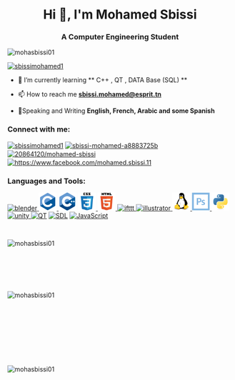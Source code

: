 <h1 align="center">Hi 👋, I'm Mohamed Sbissi</h1>
<h3 align="center">A Computer Engineering Student</h3>
 

<p align="left"> <img src="https://komarev.com/ghpvc/?username=mohasbissi01&label=Profile%20views&color=0e75b6&style=flat" alt="mohasbissi01" /> </p>

<p align="left"> <a href="https://twitter.com/sbissimohamed1" target="blank"><img src="https://img.shields.io/twitter/follow/sbissimohamed1?logo=twitter&style=for-the-badge" alt="sbissimohamed1" /></a> </p>

- 🌱 I’m currently learning ** C++ , QT , DATA Base (SQL)    **

- 📫 How to reach me **sbissi.mohamed@esprit.tn**

- 📝Speaking and Writing **English, French, Arabic and some Spanish**

<h3 align="left">Connect with me:</h3>
<p align="left">
<a href="https://twitter.com/sbissimohamed1" target="blank"><img align="center" src="https://raw.githubusercontent.com/rahuldkjain/github-profile-readme-generator/master/src/images/icons/Social/twitter.svg" alt="sbissimohamed1" height="30" width="40" /></a>
<a href="https://www.linkedin.com/in/med-sb-a8883725b/" target="blank"><img align="center" src="https://raw.githubusercontent.com/rahuldkjain/github-profile-readme-generator/master/src/images/icons/Social/linked-in-alt.svg" alt="sbissi-mohamed-a8883725b" height="30" width="40" /></a>
<a href="https://stackoverflow.com/users/20864120/mohamed-sbissi" target="blank"><img align="center" src="https://raw.githubusercontent.com/rahuldkjain/github-profile-readme-generator/master/src/images/icons/Social/stack-overflow.svg" alt="20864120/mohamed-sbissi" height="30" width="40" /></a>
<a href="https://fb.com/https://www.facebook.com/mohamed.sbissi.11" target="blank"><img align="center" src="https://raw.githubusercontent.com/rahuldkjain/github-profile-readme-generator/master/src/images/icons/Social/facebook.svg" alt="https://www.facebook.com/mohamed.sbissi.11" height="30" width="40" /></a>
 
</p>

<h3 align="left">Languages and Tools:</h3>
 <p align="left"> 
   <a href="https://www.blender.org/" target="_blank" rel="noreferrer"> <img src="https://download.blender.org/branding/community/blender_community_badge_white.svg" alt="blender" width="40" height="40"/> </a>
   <a href="https://www.cprogramming.com/" target="_blank" rel="noreferrer"> <img src="https://raw.githubusercontent.com/devicons/devicon/master/icons/c/c-original.svg" alt="c" width="40" height="40"/> </a>
   <a href="https://www.w3schools.com/cpp/" target="_blank" rel="noreferrer"> <img src="https://raw.githubusercontent.com/devicons/devicon/master/icons/cplusplus/cplusplus-original.svg" alt="cplusplus" width="40" height="40"/></a> 
   <a href="https://www.w3schools.com/css/" target="_blank" rel="noreferrer"> <img src="https://raw.githubusercontent.com/devicons/devicon/master/icons/css3/css3-original-wordmark.svg" alt="css3" width="40" height="40"/> </a> 
   <a href="https://www.w3.org/html/" target="_blank" rel="noreferrer"> <img src="https://raw.githubusercontent.com/devicons/devicon/master/icons/html5/html5-original-wordmark.svg" alt="html5" width="40" height="40"/> </a> 
   <a href="https://ifttt.com/" target="_blank" rel="noreferrer"> <img src="https://www.vectorlogo.zone/logos/ifttt/ifttt-ar21.svg" alt="ifttt" width="40" height="40"/> </a> <a href="https://www.adobe.com/in/products/illustrator.html" target="_blank" rel="noreferrer"> <img src="https://www.vectorlogo.zone/logos/adobe_illustrator/adobe_illustrator-icon.svg" alt="illustrator" width="40" height="40"/> </a> 
   <a href="https://www.linux.org/" target="_blank" rel="noreferrer"> <img src="https://raw.githubusercontent.com/devicons/devicon/master/icons/linux/linux-original.svg" alt="linux" width="40" height="40"/> </a> <a href="https://www.photoshop.com/en" target="_blank" rel="noreferrer"> <img src="https://raw.githubusercontent.com/devicons/devicon/master/icons/photoshop/photoshop-line.svg" alt="photoshop" width="40" height="40"/> </a> 
   <a href="https://www.python.org" target="_blank" rel="noreferrer"> <img src="https://raw.githubusercontent.com/devicons/devicon/master/icons/python/python-original.svg" alt="python" width="40" height="40"/> </a>
   <a href="https://unity.com/" target="_blank" rel="noreferrer"> <img src="https://www.vectorlogo.zone/logos/unity3d/unity3d-icon.svg" alt="unity" width="40" height="40"/> </a>
  <a href="https://www.qt.io/" target="_blank" rel="noreferrer"><img src="https://amiga.gr/sites/default/files/field/image/qt_bibliothek_logo.svg_.png" alt="QT" width="40" height="40"/></a>
   <a href="https://www.libsdl.org/" target="_blank" rel="noreferrer"><img src="https://wiki.libsdl.org/static_files/logo.png" alt="SDL" width="40" height="40"/></a>
   <a href="https://developer.mozilla.org/en-US/docs/Web/JavaScript" target="_blank" rel="noreferrer"><img src="https://freesvg.org/img/js_logo.png" alt="JavaScript" width="40" height="40"/></a>

 </p>

<br> 

<p><img align="left" src="https://github-readme-stats.vercel.app/api/top-langs?username=mohasbissi01&show_icons=true&locale=en&layout=compact" alt="mohasbissi01" /></p>
<br><br><br><br><br><br> 
<p>&nbsp;<img align="left" src="https://github-readme-stats.vercel.app/api?username=mohasbissi01&show_icons=true&locale=en" alt="mohasbissi01" /></p>
<br><br><br><br><br><br><br>
<p><img align="center" src="https://github-readme-streak-stats.herokuapp.com/?user=mohasbissi01&" alt="mohasbissi01" /></p>
